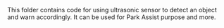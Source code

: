 This folder contains code for using ultrasonic sensor to detect an object and warn accordingly. It can be used for Park Assist purpose and more.
